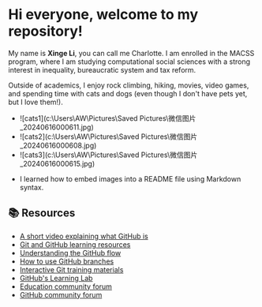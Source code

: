  

# Hi everyone, welcome to my repository!

My name is **Xinge Li**, you can call me Charlotte. I am enrolled in the MACSS program, where I am studying computational social sciences with a strong interest in inequality, bureaucratic system and tax reform.

Outside of academics, I enjoy rock climbing, hiking, movies, video games, and spending time with cats and dogs (even though I don't have pets yet, but I love them!).
* ![cats1](c:\Users\AW\Pictures\Saved Pictures\微信图片_20240616000611.jpg)
* ![cats2](c:\Users\AW\Pictures\Saved Pictures\微信图片_20240616000608.jpg)
* ![cats3](c:\Users\AW\Pictures\Saved Pictures\微信图片_20240616000615.jpg)

-  I learned how to embed images into a README file using Markdown syntax. 




## 📚  Resources 
* [A short video explaining what GitHub is](https://www.youtube.com/watch?v=w3jLJU7DT5E&feature=youtu.be) 
* [Git and GitHub learning resources](https://docs.github.com/en/github/getting-started-with-github/git-and-github-learning-resources) 
* [Understanding the GitHub flow](https://guides.github.com/introduction/flow/)
* [How to use GitHub branches](https://www.youtube.com/watch?v=H5GJfcp3p4Q&feature=youtu.be)
* [Interactive Git training materials](https://githubtraining.github.io/training-manual/#/01_getting_ready_for_class)
* [GitHub's Learning Lab](https://lab.github.com/)
* [Education community forum](https://education.github.community/)
* [GitHub community forum](https://github.community/)
